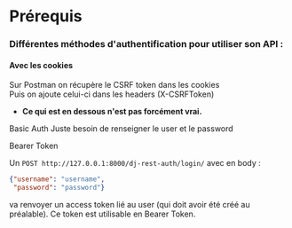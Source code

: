 # Prérequis

### Différentes méthodes d'authentification pour utiliser son API :

#### Avec les cookies
Sur Postman on récupère le CSRF token dans les cookies   
Puis on ajoute celui-ci dans les headers (X-CSRFToken)

- **Ce qui est en dessous n'est pas forcément vrai.**   


Basic Auth
Juste besoin de renseigner le user et le password


Bearer Token

Un `POST http://127.0.0.1:8000/dj-rest-auth/login/` avec en body : 
```json
{"username": "username",
 "password": "password"}
```
va renvoyer un access token lié au user (qui doit avoir été créé au préalable). Ce token est utilisable en Bearer Token.